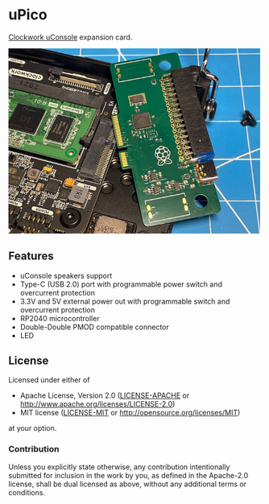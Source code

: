 # uPico

[Clockwork uConsole](https://www.clockworkpi.com/uconsole) expansion card.

<img width="500" src="fab/upico.png" />

## Features

* uConsole speakers support
* Type-C (USB 2.0) port with programmable power switch and overcurrent protection
* 3.3V and 5V external power out with programmable switch and overcurrent protection
* RP2040 microcontroller
* Double-Double PMOD compatible connector
* LED

## License

Licensed under either of

- Apache License, Version 2.0 ([LICENSE-APACHE](LICENSE-APACHE) or
  http://www.apache.org/licenses/LICENSE-2.0)
- MIT license ([LICENSE-MIT](LICENSE-MIT) or http://opensource.org/licenses/MIT)

at your option.

### Contribution

Unless you explicitly state otherwise, any contribution intentionally submitted
for inclusion in the work by you, as defined in the Apache-2.0 license, shall be
dual licensed as above, without any additional terms or conditions.
